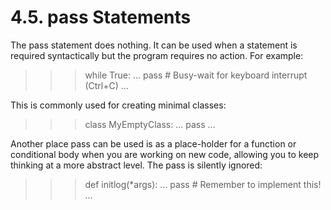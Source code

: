 # 4.5. pass Statements

The pass statement does nothing. It can be used when a statement is required syntactically but the program requires no action. For example:
>>>

>>> while True:
...     pass  # Busy-wait for keyboard interrupt (Ctrl+C)
...

This is commonly used for creating minimal classes:
>>>

>>> class MyEmptyClass:
...     pass
...

Another place pass can be used is as a place-holder for a function or conditional body when you are working on new code, allowing you to keep thinking at a more abstract level. The pass is silently ignored:
>>>

>>> def initlog(*args):
...     pass   # Remember to implement this!
...

